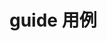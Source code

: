 # guide 用例

## 
<script setup>

import Guide from "../../pages/Components/common/guide/guide.vue"
</script>

<Guide />

